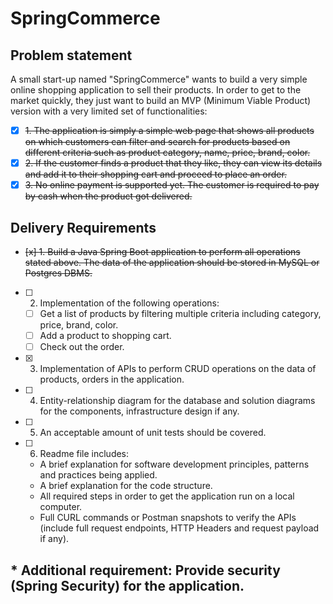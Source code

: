 # SpringCommerce
## Problem statement
A small start-up named "SpringCommerce" wants to build a very simple online shopping application to sell their products. In order to get to the market quickly, they just want to build an MVP (Minimum Viable Product) version with a very limited set of functionalities:
- [x] ~~1. The application is simply a simple web page that shows all
products on which customers can filter and search for products
based on different criteria such as product category, name, price,
brand, color.~~
- [x] ~~2. If the customer finds a product that they like, they can view its
details and add it to their shopping cart and proceed to place an
order.~~
- [x] ~~3. No online payment is supported yet. The customer is required to
pay by cash when the product got delivered.~~

## Delivery Requirements
- ~~[x] 1. Build a Java Spring Boot application to perform all operations
stated above. The data of the application should be stored in
MySQL or Postgres DBMS.~~
- [ ] 2. Implementation of the following operations:
  - [ ] Get a list of products by filtering multiple criteria including
  category, price, brand, color.
  - [ ] Add a product to shopping cart.
  - [ ] Check out the order.
- [x] 3. Implementation of APIs to perform CRUD operations on the data of
products, orders in the application.
- [ ] 4. Entity-relationship diagram for the database and solution diagrams
for the components, infrastructure design if any.
- [ ] 5. An acceptable amount of unit tests should be covered.
- [ ] 6. Readme file includes:
  - A brief explanation for software development principles, patterns
  and practices being applied.
  - A brief explanation for the code structure.
  - All required steps in order to get the application run on a local
  computer.
  - Full CURL commands or Postman snapshots to verify the APIs
  (include full request endpoints, HTTP Headers and request payload
  if any).
  
## * Additional requirement: Provide security (Spring Security) for the application.
